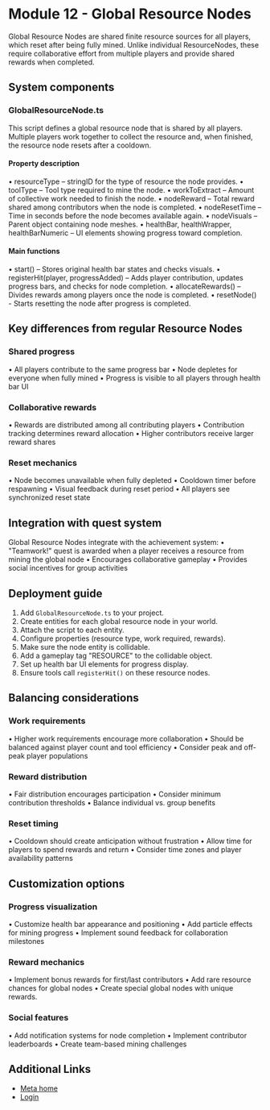 # Module 12 - Global Resource Nodes

 Global Resource Nodes are shared finite resource sources for all players, which
reset after being fully mined. Unlike individual ResourceNodes, these require
collaborative effort from multiple players and provide shared rewards when
completed.  

## System components

  

### GlobalResourceNode.ts

 This script defines a global resource node that is shared by all players.
Multiple players work together to collect the resource and, when finished, the
resource node resets after a cooldown.  

#### Property description

• resourceType – stringID for the type of resource the node provides.
• toolType – Tool type required to mine the node.
• workToExtract – Amount of collective work needed to finish the node.
• nodeReward – Total reward shared among contributors when the node is completed.
• nodeResetTime – Time in seconds before the node becomes available again.
• nodeVisuals – Parent object containing node meshes.
• healthBar, healthWrapper, healthBarNumeric – UI elements showing progress toward completion.

  

#### Main functions

• start() – Stores original health bar states and checks visuals.
• registerHit(player, progressAdded) – Adds player contribution, updates progress bars, and checks for node
completion.
• allocateRewards() – Divides rewards among players once the node is completed.
• resetNode() - Starts resetting the node after progress is completed.

  

## Key differences from regular Resource Nodes

  

### Shared progress

• All players contribute to the same progress bar
• Node depletes for everyone when fully mined
• Progress is visible to all players through health bar UI

  

### Collaborative rewards

• Rewards are distributed among all contributing players
• Contribution tracking determines reward allocation
• Higher contributors receive larger reward shares

  

### Reset mechanics

• Node becomes unavailable when fully depleted
• Cooldown timer before respawning
• Visual feedback during reset period
• All players see synchronized reset state

  

## Integration with quest system

 Global Resource Nodes integrate with the achievement system:
• "Teamwork!" quest is awarded when a player receives a resource from mining the
global node
• Encourages collaborative gameplay
• Provides social incentives for group activities

  

## Deployment guide

1. Add `GlobalResourceNode.ts` to your project.
2. Create entities for each global resource node in your world.
3. Attach the script to each entity.
4. Configure properties (resource type, work required, rewards).
5. Make sure the node entity is collidable.
6. Add a gameplay tag "RESOURCE" to the collidable object.
7. Set up health bar UI elements for progress display.
8. Ensure tools call `registerHit()` on these resource nodes.

  

## Balancing considerations

  

### Work requirements

• Higher work requirements encourage more collaboration
• Should be balanced against player count and tool efficiency
• Consider peak and off-peak player populations

  

### Reward distribution

• Fair distribution encourages participation
• Consider minimum contribution thresholds
• Balance individual vs. group benefits

  

### Reset timing

• Cooldown should create anticipation without frustration
• Allow time for players to spend rewards and return
• Consider time zones and player availability patterns

  

## Customization options

  

### Progress visualization

• Customize health bar appearance and positioning
• Add particle effects for mining progress
• Implement sound feedback for collaboration milestones

  

### Reward mechanics

• Implement bonus rewards for first/last contributors
• Add rare resource chances for global nodes
• Create special global nodes with unique rewards.

  

### Social features

• Add notification systems for node completion
• Implement contributor leaderboards
• Create team-based mining challenges

    

## Additional Links
- [Meta home](https://developers.meta.com/horizon-worlds/)
- [Login](https://developers.meta.com/login/?redirect_uri=https%3A%2F%2Fdevelopers.meta.com%2Fhorizon-worlds%2Flearn%2Fdocumentation%2Ftutorial-worlds%2Fsim-tycoon-tutorial%2Fmodule-12-global-resource-nodes%2F)
